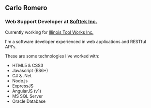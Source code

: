 ## Carlo Romero
### Web Support Developer at [Softtek Inc.](https://www.softtek.com/)
Currently working for [Illinois Tool Works Inc.](https://www.itwbrands.com/)


I'm a software developer experienced in web applications and RESTful API's.

These are some technologies I've worked with:
- HTML5 & CSS3
- Javascript (ES6+)
- C# & .Net
- Node.js
- ExpressJS
- AngularJS (v1)
- MS SQL Server
- Oracle Database
